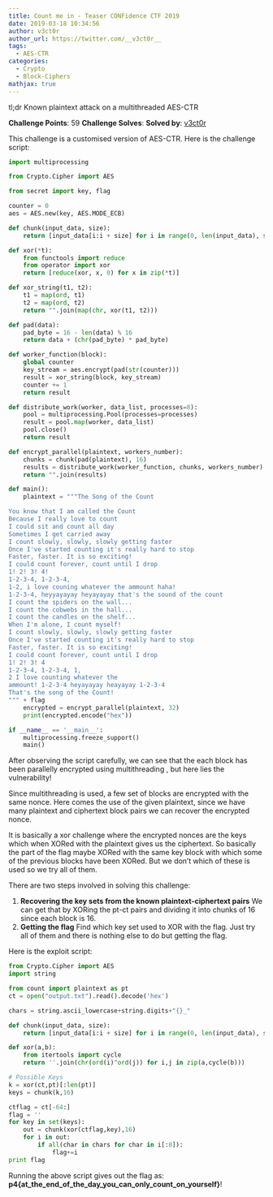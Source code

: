 ```yaml
---
title: Count me in - Teaser CONFidence CTF 2019
date: 2019-03-18 10:34:56
author: v3ct0r
author_url: https://twitter.com/__v3ct0r__
tags:
  - AES-CTR
categories:
  - Crypto
  - Block-Ciphers
mathjax: true
---
```

tl;dr Known plaintext attack on a multithreaded AES-CTR

<!--more-->

**Challenge Points**: 59
**Challenge Solves**:
**Solved by**: [v3ct0r](https://twitter.com/__v3ct0r__)

This challenge is a customised version of AES-CTR. Here is the challenge script:
```python
import multiprocessing

from Crypto.Cipher import AES

from secret import key, flag

counter = 0
aes = AES.new(key, AES.MODE_ECB)

def chunk(input_data, size):
    return [input_data[i:i + size] for i in range(0, len(input_data), size)]

def xor(*t):
    from functools import reduce
    from operator import xor
    return [reduce(xor, x, 0) for x in zip(*t)]

def xor_string(t1, t2):
    t1 = map(ord, t1)
    t2 = map(ord, t2)
    return "".join(map(chr, xor(t1, t2)))

def pad(data):
    pad_byte = 16 - len(data) % 16
    return data + (chr(pad_byte) * pad_byte)

def worker_function(block):
    global counter
    key_stream = aes.encrypt(pad(str(counter)))
    result = xor_string(block, key_stream)
    counter += 1
    return result

def distribute_work(worker, data_list, processes=8):
    pool = multiprocessing.Pool(processes=processes)
    result = pool.map(worker, data_list)
    pool.close()
    return result

def encrypt_parallel(plaintext, workers_number):
    chunks = chunk(pad(plaintext), 16)
    results = distribute_work(worker_function, chunks, workers_number)
    return "".join(results)

def main():
    plaintext = """The Song of the Count

You know that I am called the Count
Because I really love to count
I could sit and count all day
Sometimes I get carried away
I count slowly, slowly, slowly getting faster
Once I've started counting it's really hard to stop
Faster, faster. It is so exciting!
I could count forever, count until I drop
1! 2! 3! 4!
1-2-3-4, 1-2-3-4,
1-2, i love couning whatever the ammount haha!
1-2-3-4, heyyayayay heyayayay that's the sound of the count
I count the spiders on the wall...
I count the cobwebs in the hall...
I count the candles on the shelf...
When I'm alone, I count myself!
I count slowly, slowly, slowly getting faster
Once I've started counting it's really hard to stop
Faster, faster. It is so exciting!
I could count forever, count until I drop
1! 2! 3! 4
1-2-3-4, 1-2-3-4, 1,
2 I love counting whatever the
ammount! 1-2-3-4 heyayayay heayayay 1-2-3-4
That's the song of the Count!
""" + flag
    encrypted = encrypt_parallel(plaintext, 32)
    print(encrypted.encode("hex"))

if __name__ == '__main__':
    multiprocessing.freeze_support()
    main()
```
After observing the script carefully, we can see that the each block has been parallelly encrypted using multithreading , but here lies the vulnerability!

Since multithreading is used, a few set of blocks are encrypted with the same nonce. Here comes the use of
the given plaintext, since we have many plaintext and ciphertext block pairs we can recover the encrypted
nonce.

It is basically a xor challenge where the encrypted nonces are the keys which when XORed with the plaintext
gives us the ciphertext. So basically the part of the flag maybe XORed with the same key block with which
some of the previous blocks have been XORed. But we don’t which of these is used so we try all of them.

There are two steps involved in solving this challenge:
1. **Recovering the key sets from the known plaintext-ciphertext pairs**
We can get that by XORing the pt-ct pairs and dividing it into chunks of 16 since each block is 16.
2. **Getting the flag**
Find which key set used to XOR with the flag. Just try all of them and there is nothing else to do but getting
the flag.

Here is the exploit script:
```python
from Crypto.Cipher import AES
import string

from count import plaintext as pt
ct = open("output.txt").read().decode('hex')

chars = string.ascii_lowercase+string.digits+"{}_"

def chunk(input_data, size):
    return [input_data[i:i + size] for i in range(0, len(input_data), size)]

def xor(a,b):
    from itertools import cycle
    return ''.join(chr(ord(i)^ord(j)) for i,j in zip(a,cycle(b)))

# Possible Keys
k = xor(ct,pt)[:len(pt)]
keys = chunk(k,16)

ctflag = ct[-64:]
flag = ''
for key in set(keys):
    out = chunk(xor(ctflag,key),16)
    for i in out:
        if all(char in chars for char in i[:8]):
            flag+=i
print flag
```

Running the above script gives out the flag as:
**p4{at_the_end_of_the_day_you_can_only_count_on_yourself}**!
